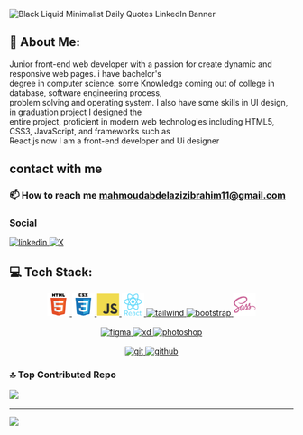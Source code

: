 ![Black Liquid Minimalist Daily Quotes LinkedIn Banner](https://github.com/mahmoud-abdelaziz0/mahmoud-abdelaziz0/assets/157170184/ebdb4fd0-2ea5-4861-878b-ec30a6581a66)

## 💫 About Me:
Junior front-end web developer with a passion for create dynamic and responsive web pages. i have bachelor's<br> degree in computer science. some Knowledge coming out of college in database, software engineering process,<br> problem solving and operating system. I also have some skills in UI design, in graduation project I designed the<br> entire project, proficient in modern web technologies including HTML5, CSS3, JavaScript, and frameworks such as<br> React.js now I am a front-end developer and Ui designer
## contact with me
### 📫 How to reach me **mahmoudabdelazizibrahim11@gmail.com**
### Social
<a href="www.linkedin.com/in/mahmoud-abdelaziz-11m" rel="noreferrer"> 
    <img src="https://www.svgrepo.com/show/452047/linkedin-1.svg" alt="linkedin" width="40" height="40"/> 
</a> 
<a href="https://x.com/Mahmoud79212552" rel="noreferrer"> 
    <img src="https://img.icons8.com/?size=100&id=6Fsj3rv2DCmG&format=png&color=000000" alt="X" width="40" height="40"/> 
</a> 



## 💻 Tech Stack:
<p align="center">
    <a href="#" rel="noreferrer"> 
        <img src="https://raw.githubusercontent.com/devicons/devicon/master/icons/html5/html5-original-wordmark.svg" alt="html5" width="40" height="40"/> 
    </a> 
    <a href="#" rel="noreferrer"> 
        <img src="https://raw.githubusercontent.com/devicons/devicon/master/icons/css3/css3-original-wordmark.svg" alt="css3" width="40" height="40"/> 
    </a> 
    <a href="#" rel="noreferrer"> 
        <img src="https://raw.githubusercontent.com/devicons/devicon/master/icons/javascript/javascript-original.svg" alt="javascript" width="40" height="40"/> 
    </a> 
    <a href="#" rel="noreferrer"> 
        <img src="https://raw.githubusercontent.com/devicons/devicon/master/icons/react/react-original-wordmark.svg" alt="react" width="40" height="40"/> 
    </a>
    <a href="#"  rel="noreferrer"> 
        <img src="https://www.vectorlogo.zone/logos/tailwindcss/tailwindcss-icon.svg" alt="tailwind" width="40" height="40"/> 
    </a>
    <a href="#" rel="noreferrer"> 
        <img src="https://www.svgrepo.com/show/353498/bootstrap.svg" alt="bootstrap" width="40" height="40"/> 
    </a> 
    <a href="#" rel="noreferrer"> 
        <img src="https://raw.githubusercontent.com/devicons/devicon/master/icons/sass/sass-original.svg" alt="sass" width="40" height="40"/> 
    </a>
    <br> <br>
    <a href="#" rel="noreferrer"> 
        <img src="https://www.vectorlogo.zone/logos/figma/figma-icon.svg" alt="figma" width="40" height="40"/> 
    </a>
    <a href="#" rel="noreferrer"> 
        <img src="https://www.svgrepo.com/show/303109/adobe-xd-logo.svg" alt="xd" width="40" height="40"/> 
    </a>
    <a href="#" rel="noreferrer"> 
        <img src="https://www.svgrepo.com/show/373968/photoshop.svg" alt="photoshop" width="40" height="40"/> 
    </a>
    <br> <br>
    <a href="#"  rel="noreferrer"> 
        <img src="https://www.vectorlogo.zone/logos/git-scm/git-scm-icon.svg" alt="git" width="40" height="40"/> 
    </a>
    <a href="#"  rel="noreferrer"> 
        <img src="https://www.svgrepo.com/show/512317/github-142.svg" alt="github" width="40" height="40"/> 
    </a>
</p>

### 🔝 Top Contributed Repo
![](https://github-contributor-stats.vercel.app/api?username=mahmoud-abdelaziz0&limit=5&theme=dark&combine_all_yearly_contributions=true)

---
[![](https://visitcount.itsvg.in/api?id=mahmoud-abdelaziz0&icon=0&color=0)](https://visitcount.itsvg.in)
